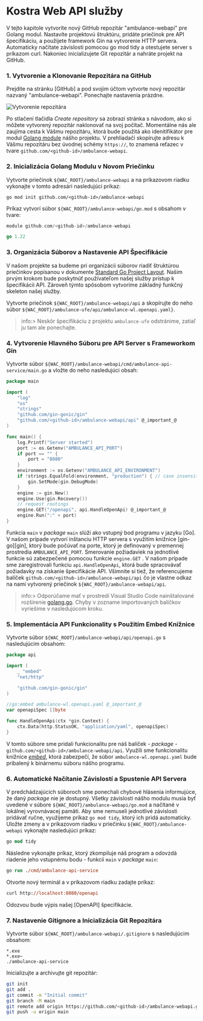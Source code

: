 # Kostra Web API služby

V tejto kapitole vytvoríte nový GitHub repozitár "ambulance-webapi" pre Golang modul. Nastavíte projektovú štruktúru, pridáte priečinok pre API špecifikáciu, a použijete framework Gin na vytvorenie HTTP servera. Automaticky načítate závislosti pomocou go mod tidy a otestujete server s príkazom curl. Nakoniec inicializujete Git repozitár a nahráte projekt na GitHub.

### 1. Vytvorenie a Klonovanie Repozitára na GitHub

Prejdite na stránku [GitHub] a pod svojim účtom vytvorte nový repozitár nazvaný "ambulance-webapi". Ponechajte nastavenia prázdne.

![Vytvorenie repozitára](img/001-01-CreateRepository.png)

Po stlačení tlačidla _Create repository_ sa zobrazí stránka s návodom, ako si môžete vytvorený repozitár naklonovať na svoj počítač. Momentálne nás ale zaujíma cesta k Vášmu repozitáru, ktorá bude použitá ako idenitifikátor pre modul [Golang module](https://go.dev/doc/modules/developing) nášho projektu. V prehliadači skopírujte adresu k Vášmu repozitáru bez úvodnej schémy `https://`, to znamená reťazec v tvare `github.com/<github-id>/ambulance-webapi`.

### 2. Inicializácia Golang Modulu v Novom Priečinku

Vytvorte priečinok `${WAC_ROOT}/ambulance-webapi` a na príkazovom riadku vykonajte v tomto adresári nasledujúci príkaz:

```
go mod init github.com/<github-id>/ambulance-webapi
```

Príkaz vytvorí súbor `${WAC_ROOT}/ambulance-webapi/go.mod` s obsahom v tvare:

```go
module github.com/<github-id>/ambulance-webapi

go 1.22
```

### 3. Organizácia Súborov a Nastavenie API Špecifikácie

V našom projekte sa budeme pri organizácii súborov riadiť štruktúrou priečinkov popísanou v dokumente [Standard Go Project Layout](https://github.com/golang-standards/project-layout/tree/master#readme). Našim prvým krokom bude poskytnúť používateľom našej služby prístup k špecifikácii API. Zároveň týmto spôsobom vytvoríme základný funkčný skeleton našej služby.

Vytvorte priečinok `${WAC_ROOT}/ambulance-webapi/api` a skopírujte do neho súbor `${WAC_ROOT}/ambulance-ufe/api/ambulance-wl.openapi.yaml}`.

>info:> Neskôr špecifikáciu z projektu `ambulance-ufe` odstránime, zatiaľ ju tam ale ponechajte.

### 4. Vytvorenie Hlavného Súboru pre API Server s Frameworkom Gin

Vytvorte súbor `${WAC_ROOT}/ambulance-webapi/cmd/ambulance-api-service/main.go` a vložte do neho nasledujúci obsah:

```go
package main

import (
    "log"
    "os"
    "strings"
    "github.com/gin-gonic/gin"
    "github.com/<github-id>/ambulance-webapi/api" @_important_@
)

func main() {
    log.Printf("Server started")
    port := os.Getenv("AMBULANCE_API_PORT")
    if port == "" {
        port = "8080"
    }
    environment := os.Getenv("AMBULANCE_API_ENVIRONMENT")
    if !strings.EqualFold(environment, "production") { // case insensitive comparison
        gin.SetMode(gin.DebugMode)
    }
    engine := gin.New()
    engine.Use(gin.Recovery())
    // request routings
    engine.GET("/openapi", api.HandleOpenApi) @_important_@
    engine.Run(":" + port)
}
```

Funkcia `main` v _package_ `main` slúži ako vstupný bod programu v jazyku [Go]. V našom prípade vytvorí inštanciu HTTP servera s využitím knižnice [gin-go][gin], ktorý bude počúvať na porte, ktorý je definovaný v premennej prostredia `AMBULANCE_API_PORT`. Smerovanie požiadaviek na jednotlivé funkcie sú zabezpečené pomocou funkcie `engine.GET` . V našom prípade sme zaregistrovali funkciu `api.HandleOpenApi`, ktorá bude spracovávať požiadavky na získanie špecifikácie API. Všimnite si tiež, že referencujeme balíček `github.com/<github-id>/ambulance-webapi/api` čo je vlastne odkaz na nami vytvorený priečinok `${WAC_ROOT}/ambulance-webapi/api`.

>info:> Odporúčame mať v  prostredí Visual Studio Code nainštalované rozšírenie [golang.go](https://marketplace.visualstudio.com/items?itemName=golang.Go). Chyby v zozname importovaných balíčkov vyriešime v nasledujúcom kroku.

### 5. Implementácia API Funkcionality s Použitím Embed Knižnice

Vytvorte súbor `${WAC_ROOT}/ambulance-webapi/api/openapi.go` s nasledujúcim obsahom:

```go
package api

import (
    _ "embed"
    "net/http"

    "github.com/gin-gonic/gin"
)

//go:embed ambulance-wl.openapi.yaml @_important_@
var openapiSpec []byte

func HandleOpenApi(ctx *gin.Context) {
    ctx.Data(http.StatusOK, "application/yaml", openapiSpec)
}
```

V tomto súbore sme pridali funkcionalitu pre náš balíček - _package_ - `github.com/<github-id>/ambulance-webapi/api`. Využili sme funkcionalitu knižnice [_embed_](https://pkg.go.dev/embed), ktorá zabezpečí, že súbor `ambulance-wl.openapi.yaml` bude pribalený k binárnemu súboru nášho programu.

### 6. Automatické Načítanie Závislostí a Spustenie API Servera

V predchádzajúcich súboroch sme ponechali chybové hlásenia informujúce, že daný _package_ nie je dostupný. Všetky závislosti nášho modulu musia byť uvedené v súbore `${WAC_ROOT}/ambulance-webapi/go.mod` a načítané v lokálnej vyrovnávacej pamäti. Aby sme nemuseli jednotlivé závislosti pridávať ručne, využijeme príkaz `go mod tidy`, ktorý ich pridá automaticky. Uložte zmeny a v príkazovom riadku v priečinku `${WAC_ROOT}/ambulance-webapi` vykonajte nasledujúci príkaz:

```ps
go mod tidy
```

Následne vykonajte príkaz, ktorý zkompiluje náš program a odovzdá riadenie jeho vstupnému bodu  - funkcii `main` v _package_ `main`:

```ps
go run ./cmd/ambulance-api-service
```

Otvorte nový terminál a v príkazovom riadku zadajte príkaz:

```ps
curl http://localhost:8080/openapi
```

Odozvou bude výpis našej [OpenAPI] špecifikácie.

### 7. Nastavenie Gitignore a Inicializácia Git Repozitára

Vytvorte súbor `${WAC_ROOT}/ambulance-webapi/.gitignore` s nasledujúcim obsahom:

```text
*.exe
*.exe~
./ambulance-api-service
```

Inicializujte a archivujte git repozitár:

```sh
git init
git add .
git commit -m "Initial commit"
git branch -M main
git remote add origin https://github.com/<github-id>/ambulance-webapi.git
git push -u origin main
```
